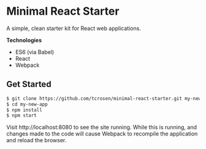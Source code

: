 # Minimal React Starter

A simple, clean starter kit for React web applications.

**Technologies**

* ES6 (via Babel)
* React
* Webpack

## Get Started

```sh
$ git clone https://github.com/tcrosen/minimal-react-starter.git my-new-app
$ cd my-new-app
$ npm install
$ npm start
```

Visit http://localhost:8080 to see the site running.  While this is running,
and changes made to the code will cause Webpack to recompile the application
and reload the browser.
